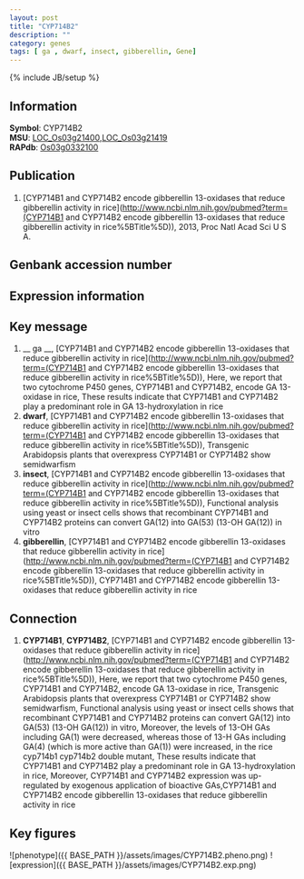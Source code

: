 ```yaml
---
layout: post
title: "CYP714B2"
description: ""
category: genes
tags: [ ga , dwarf, insect, gibberellin, Gene]
---
```

{% include JB/setup %}

## Information
__Symbol__: CYP714B2  
__MSU__: [LOC_Os03g21400](http://rice.plantbiology.msu.edu/cgi-bin/ORF_infopage.cgi?orf=LOC_Os03g21400),[LOC_Os03g21419](http://rice.plantbiology.msu.edu/cgi-bin/ORF_infopage.cgi?orf=LOC_Os03g21419)  
__RAPdb__: [Os03g0332100](http://rapdb.dna.affrc.go.jp/viewer/gbrowse_details/irgsp1?name=Os03g0332100)  

## Publication
1. [CYP714B1 and CYP714B2 encode gibberellin 13-oxidases that reduce gibberellin activity in rice](http://www.ncbi.nlm.nih.gov/pubmed?term=(CYP714B1 and CYP714B2 encode gibberellin 13-oxidases that reduce gibberellin activity in rice%5BTitle%5D)), 2013, Proc Natl Acad Sci U S A.

## Genbank accession number

## Expression information

## Key message
1. __ ga __, [CYP714B1 and CYP714B2 encode gibberellin 13-oxidases that reduce gibberellin activity in rice](http://www.ncbi.nlm.nih.gov/pubmed?term=(CYP714B1 and CYP714B2 encode gibberellin 13-oxidases that reduce gibberellin activity in rice%5BTitle%5D)),  Here, we report that two cytochrome P450 genes, CYP714B1 and CYP714B2, encode GA 13-oxidase in rice, These results indicate that CYP714B1 and CYP714B2 play a predominant role in GA 13-hydroxylation in rice
2. __dwarf__, [CYP714B1 and CYP714B2 encode gibberellin 13-oxidases that reduce gibberellin activity in rice](http://www.ncbi.nlm.nih.gov/pubmed?term=(CYP714B1 and CYP714B2 encode gibberellin 13-oxidases that reduce gibberellin activity in rice%5BTitle%5D)),  Transgenic Arabidopsis plants that overexpress CYP714B1 or CYP714B2 show semidwarfism
3. __insect__, [CYP714B1 and CYP714B2 encode gibberellin 13-oxidases that reduce gibberellin activity in rice](http://www.ncbi.nlm.nih.gov/pubmed?term=(CYP714B1 and CYP714B2 encode gibberellin 13-oxidases that reduce gibberellin activity in rice%5BTitle%5D)),  Functional analysis using yeast or insect cells shows that recombinant CYP714B1 and CYP714B2 proteins can convert GA(12) into GA(53) (13-OH GA(12)) in vitro
4. __gibberellin__, [CYP714B1 and CYP714B2 encode gibberellin 13-oxidases that reduce gibberellin activity in rice](http://www.ncbi.nlm.nih.gov/pubmed?term=(CYP714B1 and CYP714B2 encode gibberellin 13-oxidases that reduce gibberellin activity in rice%5BTitle%5D)), CYP714B1 and CYP714B2 encode gibberellin 13-oxidases that reduce gibberellin activity in rice

## Connection
1. __CYP714B1__, __CYP714B2__, [CYP714B1 and CYP714B2 encode gibberellin 13-oxidases that reduce gibberellin activity in rice](http://www.ncbi.nlm.nih.gov/pubmed?term=(CYP714B1 and CYP714B2 encode gibberellin 13-oxidases that reduce gibberellin activity in rice%5BTitle%5D)),  Here, we report that two cytochrome P450 genes, CYP714B1 and CYP714B2, encode GA 13-oxidase in rice, Transgenic Arabidopsis plants that overexpress CYP714B1 or CYP714B2 show semidwarfism, Functional analysis using yeast or insect cells shows that recombinant CYP714B1 and CYP714B2 proteins can convert GA(12) into GA(53) (13-OH GA(12)) in vitro, Moreover, the levels of 13-OH GAs including GA(1) were decreased, whereas those of 13-H GAs including GA(4) (which is more active than GA(1)) were increased, in the rice cyp714b1 cyp714b2 double mutant, These results indicate that CYP714B1 and CYP714B2 play a predominant role in GA 13-hydroxylation in rice, Moreover, CYP714B1 and CYP714B2 expression was up-regulated by exogenous application of bioactive GAs,CYP714B1 and CYP714B2 encode gibberellin 13-oxidases that reduce gibberellin activity in rice

## Key figures
![phenotype]({{ BASE_PATH }}/assets/images/CYP714B2.pheno.png)
![expression]({{ BASE_PATH }}/assets/images/CYP714B2.exp.png)


